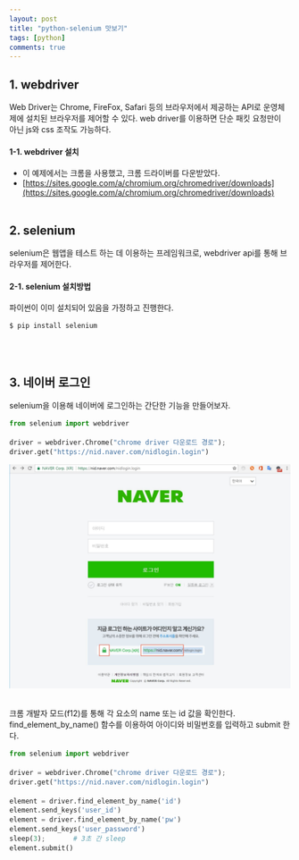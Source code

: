 ```yaml
---
layout: post
title: "python-selenium 맛보기"
tags: [python]
comments: true
---
```


## 1. webdriver
Web Driver는 Chrome, FireFox, Safari 등의 브라우저에서 제공하는 API로 운영체제에 설치된 브라우저를 제어할 수 있다. web driver를 이용하면 단순 패킷 요청만이 아닌 js와 css 조작도 가능하다.
<br/>

#### 1-1. webdriver 설치
- 이 예제에서는 크롬을 사용했고, 크롬 드라이버를 다운받았다.
- [https://sites.google.com/a/chromium.org/chromedriver/downloads](https://sites.google.com/a/chromium.org/chromedriver/downloads)
<br/><br/>

## 2. selenium
selenium은 웹앱을 테스트 하는 데 이용하는 프레임워크로, webdriver api를 통해 브라우저를 제어한다.
<br/>

#### 2-1. selenium 설치방법
파이썬이 이미 설치되어 있음을 가정하고 진행한다.
```
$ pip install selenium
```
<br/><br/>

## 3. 네이버 로그인
selenium을 이용해 네이버에 로그인하는 간단한 기능을 만들어보자.

```python
from selenium import webdriver

driver = webdriver.Chrome("chrome driver 다운로드 경로");
driver.get("https://nid.naver.com/nidlogin.login")
```

![Alt text](../images/20180220-1.jpg)

<br/>
크롬 개발자 모드(f12)를 통해 각 요소의 name 또는 id 값을 확인한다.  
find_element_by_name() 함수를 이용하여 아이디와 비밀번호를 입력하고 submit 한다.

```python
from selenium import webdriver

driver = webdriver.Chrome("chrome driver 다운로드 경로");
driver.get("https://nid.naver.com/nidlogin.login")

element = driver.find_element_by_name('id')
element.send_keys('user_id')
element = driver.find_element_by_name('pw')
element.send_keys('user_password')
sleep(3);		# 3초 간 sleep
element.submit()
```
<br/>